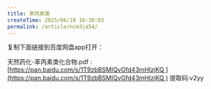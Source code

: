 ```yaml
---
title: 苯丙素类
createTime: 2025/06/18 16:30:03
permalink: /article/ncm3ja54/
---
```

复制下面链接到百度网盘app打开：

天然药化-苯丙素类化合物.pdf : [https://pan.baidu.com/s/1T9zbBSMIQvGfd43mHIzjKQ ](https://pan.baidu.com/s/1T9zbBSMIQvGfd43mHIzjKQ )
提取码:v2yy
